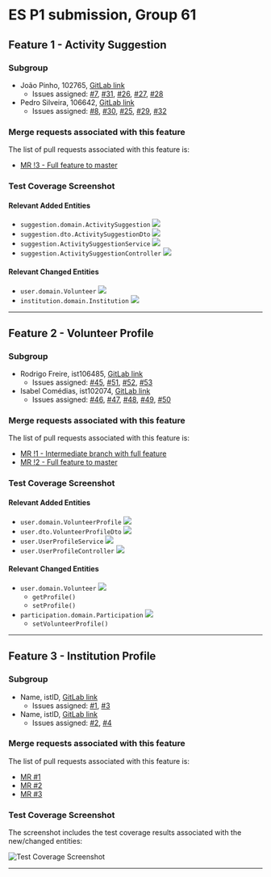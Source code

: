 # ES P1 submission, Group 61

## Feature 1 - Activity Suggestion

### Subgroup
 - João Pinho, 102765, [GitLab link](https://gitlab.rnl.tecnico.ulisboa.pt/ist1102765)
   + Issues assigned: [#7](https://gitlab.rnl.tecnico.ulisboa.pt/es/es25-61/-/issues/7), [#31](https://gitlab.rnl.tecnico.ulisboa.pt/es/es25-61/-/issues/31), [#26](https://gitlab.rnl.tecnico.ulisboa.pt/es/es25-61/-/issues/26), [#27](https://gitlab.rnl.tecnico.ulisboa.pt/es/es25-61/-/issues/27), [#28](https://gitlab.rnl.tecnico.ulisboa.pt/es/es25-61/-/issues/28)
 - Pedro Silveira, 106642, [GitLab link](https://gitlab.rnl.tecnico.ulisboa.pt/ist1106642)
   + Issues assigned: [#8](https://gitlab.rnl.tecnico.ulisboa.pt/es/es25-61/-/issues/8), [#30](https://gitlab.rnl.tecnico.ulisboa.pt/es/es25-61/-/issues/30), [#25](https://gitlab.rnl.tecnico.ulisboa.pt/es/es25-61/-/issues/25), [#29](https://gitlab.rnl.tecnico.ulisboa.pt/es/es25-61/-/issues/29), [#32](https://gitlab.rnl.tecnico.ulisboa.pt/es/es25-61/-/issues/32)
 
### Merge requests associated with this feature

The list of pull requests associated with this feature is:

 - [MR !3 - Full feature to master](https://gitlab.rnl.tecnico.ulisboa.pt/es/es25-61/-/merge_requests/3)



### Test Coverage Screenshot

#### Relevant Added Entities
  - `suggestion.domain.ActivitySuggestion` ![](./images/feature-2-coverage/ActivitySuggestion.png)
  - `suggestion.dto.ActivitySuggestionDto` ![](./images/feature-2-coverage/ActivitySuggestionDto.png)
  - `suggestion.ActivitySuggestionService` ![](./images/feature-2-coverage/ActivitySuggestionService.png)
  - `suggestion.ActivitySuggestionController` ![](./images/feature-2-coverage/ActivitySuggestionController.png)

#### Relevant Changed Entities
  - `user.domain.Volunteer` ![](./images/feature-2-coverage/Volunteer.png)
  - `institution.domain.Institution` ![](./images/feature-2-coverage/Institution.png)

---

## Feature 2 - Volunteer Profile

### Subgroup
 - Rodrigo Freire, ist106485, [GitLab link](https://gitlab.rnl.tecnico.ulisboa.pt/ist1106485)
   + Issues assigned: [#45](https://gitlab.rnl.tecnico.ulisboa.pt/es/es25-61/-/issues/45), [#51](https://gitlab.rnl.tecnico.ulisboa.pt/es/es25-61/-/issues/45), [#52](https://gitlab.rnl.tecnico.ulisboa.pt/es/es25-61/-/issues/52), [#53](https://gitlab.rnl.tecnico.ulisboa.pt/es/es25-61/-/issues/53)
 - Isabel Comédias, ist102074, [GitLab link](https://gitlab.rnl.tecnico.ulisboa.pt/ist1102074)
   + Issues assigned: [#46](https://gitlab.rnl.tecnico.ulisboa.pt/es/es25-61/-/issues/46), [#47](https://gitlab.rnl.tecnico.ulisboa.pt/es/es25-61/-/issues/47), [#48](https://gitlab.rnl.tecnico.ulisboa.pt/es/es25-61/-/issues/48), [#49](https://gitlab.rnl.tecnico.ulisboa.pt/es/es25-61/-/issues/49), [#50](https://gitlab.rnl.tecnico.ulisboa.pt/es/es25-61/-/issues/50)
 
### Merge requests associated with this feature

The list of pull requests associated with this feature is:

 - [MR !1 - Intermediate branch with full feature](https://gitlab.rnl.tecnico.ulisboa.pt/es/es25-61/-/merge_requests/1)
 - [MR !2 - Full feature to master](https://gitlab.rnl.tecnico.ulisboa.pt/es/es25-61/-/merge_requests/2)


### Test Coverage Screenshot

#### Relevant Added Entities
  - `user.domain.VolunteerProfile` ![](./images/feature-2-coverage/VolunteerProfile.png)
  - `user.dto.VolunteerProfileDto` ![](./images/feature-2-coverage/VolunteerProfileDto.png)
  - `user.UserProfileService` ![](./images/feature-2-coverage/UserProfileService.png)
  - `user.UserProfileController` ![](./images/feature-2-coverage/UserProfileController.png)

#### Relevant Changed Entities
  - `user.domain.Volunteer` ![](./images/feature-2-coverage/Volunteer.png)
    - `getProfile()`
    - `setProfile()`
  - `participation.domain.Participation` ![](./images/feature-2-coverage/Participation.png)
    - `setVolunteerProfile()`

---

## Feature 3 - Institution Profile

### Subgroup
 - Name, istID, [GitLab link](https://gitlab.rnl.tecnico.ulisboa.pt/istXXXXXX)
   + Issues assigned: [#1](https://gitlab.rnl.tecnico.ulisboa.pt/es), [#3](https://gitlab.rnl.tecnico.ulisboa.pt/es)
 - Name, istID, [GitLab link](https://gitlab.rnl.tecnico.ulisboa.pt/istXXXXXX)
   + Issues assigned: [#2](https://github.com), [#4](https://github.com)
 
### Merge requests associated with this feature

The list of pull requests associated with this feature is:

 - [MR #1](https://gitlab.rnl.tecnico.ulisboa.pt/es)
 - [MR #2](https://gitlab.rnl.tecnico.ulisboa.pt/es)
 - [MR #3](https://gitlab.rnl.tecnico.ulisboa.pt/es)


### Test Coverage Screenshot

The screenshot includes the test coverage results associated with the new/changed entities:

![Test Coverage Screenshot](https://gitlab.rnl.tecnico.ulisboa.pt/es/templates/-/raw/main/2023/sprints/coverage-example.png?ref_type=heads)

---